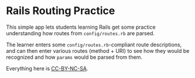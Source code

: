 Rails Routing Practice
======================

This simple app lets students learning Rails get some practice
understanding how routes from `config/routes.rb` are parsed.

The learner enters some `config/routes.rb`-compliant route descriptions,
and can then enter various routes (method + URI) to see how they would
be recognized and how `params` would be parsed from them.

Everything here is [CC-BY-NC-SA](https://creativecommons.org/licenses/by-nc-sa/4.0/legalcode).
